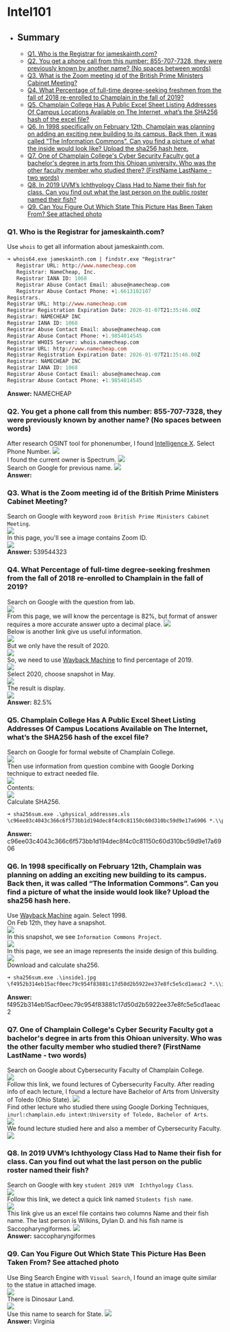 # Intel101

* ## Summary
   * [Q1. Who is the Registrar for jameskainth.com?](#q1-who-is-the-registrar-for-jameskainthcom)
   * [Q2. You get a phone call from this number: 855-707-7328, they were previously known by another name? (No spaces between words)](#q2-you-get-a-phone-call-from-this-number-855-707-7328-they-were-previously-known-by-another-name-no-spaces-between-words)
   * [Q3. What is the Zoom meeting id of the British Prime Ministers Cabinet Meeting?](#q3-what-is-the-zoom-meeting-id-of-the-british-prime-ministers-cabinet-meeting)
   * [Q4. What Percentage of full-time degree-seeking freshmen from the fall of 2018 re-enrolled to Champlain in the fall of 2019?](#q4-what-percentage-of-full-time-degree-seeking-freshmen-from-the-fall-of-2018-re-enrolled-to-champlain-in-the-fall-of-2019)
   * [Q5. Champlain College Has A Public Excel Sheet Listing Addresses Of Campus Locations Available on The Internet, what’s the SHA256 hash of the excel file?](#q5-champlain-college-has-a-public-excel-sheet-listing-addresses-of-campus-locations-available-on-the-internet-whats-the-sha256-hash-of-the-excel-file)
   * [Q6. In 1998 specifically on February 12th, Champlain was planning on adding an exciting new building to its campus. Back then, it was called “The Information Commons”. Can you find a picture of what the inside would look like? Upload the sha256 hash here.](#q6-in-1998-specifically-on-february-12th-champlain-was-planning-on-adding-an-exciting-new-building-to-its-campus-back-then-it-was-called-the-information-commons-can-you-find-a-picture-of-what-the-inside-would-look-like-upload-the-sha256-hash-here)
   * [Q7. One of Champlain College's Cyber Security Faculty got a bachelor's degree in arts from this Ohioan university. Who was the other faculty member who studied there? (FirstName LastName - two words)](#q7-one-of-champlain-colleges-cyber-security-faculty-got-a-bachelors-degree-in-arts-from-this-ohioan-university-who-was-the-other-faculty-member-who-studied-there-firstname-lastname---two-words)
   * [Q8. In 2019 UVM’s Ichthyology Class Had to Name their fish for class. Can you find out what the last person on the public roster named their fish?](#q8-in-2019-uvms-ichthyology-class-had-to-name-their-fish-for-class-can-you-find-out-what-the-last-person-on-the-public-roster-named-their-fish)
   * [Q9. Can You Figure Out Which State This Picture Has Been Taken From? See attached photo](#q9-can-you-figure-out-which-state-this-picture-has-been-taken-from-see-attached-photo)

### Q1. Who is the Registrar for jameskainth.com?
Use `whois` to get all information about jameskainth.com.<br/>
```ps
➜ whois64.exe jameskainth.com | findstr.exe "Registrar"
   Registrar URL: http://www.namecheap.com
   Registrar: NameCheap, Inc.
   Registrar IANA ID: 1068
   Registrar Abuse Contact Email: abuse@namecheap.com
   Registrar Abuse Contact Phone: +1.6613102107
Registrars.
Registrar URL: http://www.namecheap.com
Registrar Registration Expiration Date: 2026-01-07T21:35:46.00Z
Registrar: NAMECHEAP INC
Registrar IANA ID: 1068
Registrar Abuse Contact Email: abuse@namecheap.com
Registrar Abuse Contact Phone: +1.9854014545
Registrar WHOIS Server: whois.namecheap.com
Registrar URL: http://www.namecheap.com
Registrar Registration Expiration Date: 2026-01-07T21:35:46.00Z
Registrar: NAMECHEAP INC
Registrar IANA ID: 1068
Registrar Abuse Contact Email: abuse@namecheap.com
Registrar Abuse Contact Phone: +1.9854014545
```
**Answer:** NAMECHEAP

### Q2. You get a phone call from this number: 855-707-7328, they were previously known by another name? (No spaces between words)
After research OSINT tool for phonenumber, I found [Intelligence X](https://intelx.io/tools). Select Phone Number.
![](images/1.png)<br/>
I found the current owner is Spectrum.
![](images/2.png)<br/>
Search on Google for previous name.
![](images/3.png)<br/>
**Answer:** 

### Q3. What is the Zoom meeting id of the British Prime Ministers Cabinet Meeting?
Search on Google with keyword `zoom British Prime Ministers Cabinet Meeting`.<br/>
![](images/4.png)<br/>
In this page, you'll see a image contains Zoom ID.<br/>
![](images/5.png)<br/>
**Answer:** 539544323

### Q4. What Percentage of full-time degree-seeking freshmen from the fall of 2018 re-enrolled to Champlain in the fall of 2019?
Search on Google with the question from lab.<br/>
![](images/6.png)<br/>
From this page, we will know the percentage is 82%, but format of answer requires a more accurate answer upto a decimal place.
![](images/7.png)<br/>
Below is another link give us useful information.<br/>
![](images/8.png)<br/>
But we only have the result of 2020.<br/>
![](images/9.png)<br/>
So, we need to use [Wayback Machine](https://archive.org/web/) to find percentage of 2019.<br/>
![](images/10.png)<br/>
Select 2020, choose snapshot in May.<br/>
![](images/11.png)<br/>
The result is display.<br/>
![](images/12.png)<br/>
**Answer:** 82.5%

### Q5. Champlain College Has A Public Excel Sheet Listing Addresses Of Campus Locations Available on The Internet, what’s the SHA256 hash of the excel file?
Search on Google for formal website of Champlain College.<br/>
![](images/13.png)<br/>
Then use information from question combine with Google Dorking technique to extract needed file.<br/>
![](images/14.png)<br/>
Contents:<br/>
![](images/15.png)<br/>
Calculate SHA256.<br/>
```ps
➜ sha256sum.exe .\physical_addresses.xls
\c96ee03c4043c366c6f573bb1d194dec8f4c0c81150c60d310bc59d9e17a6906 *.\\physical_addresses.xls
```
**Answer:** c96ee03c4043c366c6f573bb1d194dec8f4c0c81150c60d310bc59d9e17a6906

### Q6. In 1998 specifically on February 12th, Champlain was planning on adding an exciting new building to its campus. Back then, it was called “The Information Commons”. Can you find a picture of what the inside would look like? Upload the sha256 hash here.
Use [Wayback Machine](https://archive.org/web/) again. Select 1998.<br/>
On Feb 12th, they have a snapshot.<br/>
![](images/16.png)<br/>
In this snapshot, we see `Information Commons Project`.<br/>
![](images/17.png)<br/>
In this page, we see an image represents the inside design of this building.<br/>
![](images/18.png)<br/>
Download and calculate sha256.
```ps
➜ sha256sum.exe .\inside1.jpg
\f4952b314eb15acf0eec79c954f83881c17d50d2b5922ee37e8fc5e5cd1aeac2 *.\\inside1.jpg
```
**Answer:** f4952b314eb15acf0eec79c954f83881c17d50d2b5922ee37e8fc5e5cd1aeac2

### Q7. One of Champlain College's Cyber Security Faculty got a bachelor's degree in arts from this Ohioan university. Who was the other faculty member who studied there? (FirstName LastName - two words)
Search on Google about Cybersecurity Faculty of Champlain College.<br/>
![](images/25.png)<br/>
Follow this link, we found lectures of Cybersecurity Faculty. After reading info of each lecture, I found a lecture have Bachelor of Arts from University of Toledo (Ohio State).
![](images/26.png)<br/>
Find other lecture who studied there using Google Dorking Techniques, `inurl:champlain.edu intext:University of Toledo, Bachelor of Arts`.<br/>
![](images/27.png)<br/>
We found lecture studied here and also a member of Cybersecurity Faculty.<br/>
![](images/28.png)<br/>

### Q8. In 2019 UVM’s Ichthyology Class Had to Name their fish for class. Can you find out what the last person on the public roster named their fish?
Search on Google with key `student 2019 UVM  Ichthyology Class`.<br/>
![](images/19.png)<br/>
Follow this link, we detect a quick link named `Students fish name`.<br/>
![](images/20.png)<br/>
This link give us an excel file contains two columns Name and their fish name. The last person is Wilkins, Dylan D. and his fish name is Saccopharyngiformes.
![](images/21.png)<br/>
**Answer:** saccopharyngiformes

### Q9. Can You Figure Out Which State This Picture Has Been Taken From? See attached photo
Use Bing Search Engine with `Visual Search`, I found an image quite similar to the statue in attached image.<br/>
![](images/22.png)<br/>
There is Dinosaur Land.<br/>
![](images/23.png)<br/>
Use this name to search for State.
![](images/24.png)<br/>
**Answer:** Virginia